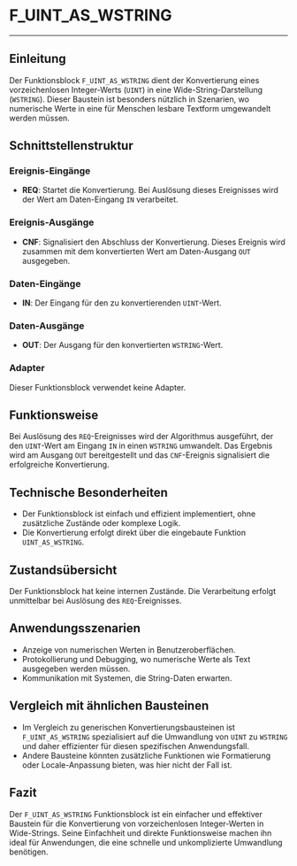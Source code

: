 # F_UINT_AS_WSTRING

* * * * * * * * * *
## Einleitung
Der Funktionsblock `F_UINT_AS_WSTRING` dient der Konvertierung eines vorzeichenlosen Integer-Werts (`UINT`) in eine Wide-String-Darstellung (`WSTRING`). Dieser Baustein ist besonders nützlich in Szenarien, wo numerische Werte in eine für Menschen lesbare Textform umgewandelt werden müssen.

## Schnittstellenstruktur

### **Ereignis-Eingänge**
- **REQ**: Startet die Konvertierung. Bei Auslösung dieses Ereignisses wird der Wert am Daten-Eingang `IN` verarbeitet.

### **Ereignis-Ausgänge**
- **CNF**: Signalisiert den Abschluss der Konvertierung. Dieses Ereignis wird zusammen mit dem konvertierten Wert am Daten-Ausgang `OUT` ausgegeben.

### **Daten-Eingänge**
- **IN**: Der Eingang für den zu konvertierenden `UINT`-Wert.

### **Daten-Ausgänge**
- **OUT**: Der Ausgang für den konvertierten `WSTRING`-Wert.

### **Adapter**
Dieser Funktionsblock verwendet keine Adapter.

## Funktionsweise
Bei Auslösung des `REQ`-Ereignisses wird der Algorithmus ausgeführt, der den `UINT`-Wert am Eingang `IN` in einen `WSTRING` umwandelt. Das Ergebnis wird am Ausgang `OUT` bereitgestellt und das `CNF`-Ereignis signalisiert die erfolgreiche Konvertierung.

## Technische Besonderheiten
- Der Funktionsblock ist einfach und effizient implementiert, ohne zusätzliche Zustände oder komplexe Logik.
- Die Konvertierung erfolgt direkt über die eingebaute Funktion `UINT_AS_WSTRING`.

## Zustandsübersicht
Der Funktionsblock hat keine internen Zustände. Die Verarbeitung erfolgt unmittelbar bei Auslösung des `REQ`-Ereignisses.

## Anwendungsszenarien
- Anzeige von numerischen Werten in Benutzeroberflächen.
- Protokollierung und Debugging, wo numerische Werte als Text ausgegeben werden müssen.
- Kommunikation mit Systemen, die String-Daten erwarten.

## Vergleich mit ähnlichen Bausteinen
- Im Vergleich zu generischen Konvertierungsbausteinen ist `F_UINT_AS_WSTRING` spezialisiert auf die Umwandlung von `UINT` zu `WSTRING` und daher effizienter für diesen spezifischen Anwendungsfall.
- Andere Bausteine könnten zusätzliche Funktionen wie Formatierung oder Locale-Anpassung bieten, was hier nicht der Fall ist.

## Fazit
Der `F_UINT_AS_WSTRING` Funktionsblock ist ein einfacher und effektiver Baustein für die Konvertierung von vorzeichenlosen Integer-Werten in Wide-Strings. Seine Einfachheit und direkte Funktionsweise machen ihn ideal für Anwendungen, die eine schnelle und unkomplizierte Umwandlung benötigen.